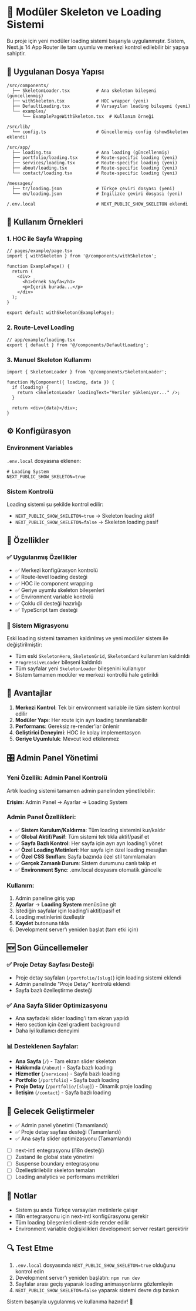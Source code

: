 # 🧹 Modüler Skeleton ve Loading Sistemi

Bu proje için yeni modüler loading sistemi başarıyla uygulanmıştır. Sistem, Next.js 14 App Router ile tam uyumlu ve merkezi kontrol edilebilir bir yapıya sahiptir.

## 📁 Uygulanan Dosya Yapısı

```
/src/components/
  ├── SkeletonLoader.tsx          # Ana skeleton bileşeni (güncellenmiş)
  ├── withSkeleton.tsx            # HOC wrapper (yeni)
  ├── DefaultLoading.tsx          # Varsayılan loading bileşeni (yeni)
  └── examples/
      └── ExamplePageWithSkeleton.tsx  # Kullanım örneği

/src/lib/
  └── config.ts                   # Güncellenmiş config (showSkeleton eklendi)

/src/app/
  ├── loading.tsx                 # Ana loading (güncellenmiş)
  ├── portfolio/loading.tsx       # Route-specific loading (yeni)
  ├── services/loading.tsx        # Route-specific loading (yeni)
  ├── about/loading.tsx           # Route-specific loading (yeni)
  └── contact/loading.tsx         # Route-specific loading (yeni)

/messages/
  ├── tr/loading.json             # Türkçe çeviri dosyası (yeni)
  └── en/loading.json             # İngilizce çeviri dosyası (yeni)

/.env.local                       # NEXT_PUBLIC_SHOW_SKELETON eklendi
```

## 🚀 Kullanım Örnekleri

### 1. HOC ile Sayfa Wrapping

```tsx
// pages/example/page.tsx
import { withSkeleton } from '@/components/withSkeleton';

function ExamplePage() {
  return (
    <div>
      <h1>Örnek Sayfa</h1>
      <p>İçerik burada...</p>
    </div>
  );
}

export default withSkeleton(ExamplePage);
```

### 2. Route-Level Loading

```tsx
// app/example/loading.tsx
export { default } from '@/components/DefaultLoading';
```

### 3. Manuel Skeleton Kullanımı

```tsx
import { SkeletonLoader } from '@/components/SkeletonLoader';

function MyComponent({ loading, data }) {
  if (loading) {
    return <SkeletonLoader loadingText="Veriler yükleniyor..." />;
  }
  
  return <div>{data}</div>;
}
```

## ⚙️ Konfigürasyon

### Environment Variables

`.env.local` dosyasına eklenen:

```env
# Loading System
NEXT_PUBLIC_SHOW_SKELETON=true
```

### Sistem Kontrolü

Loading sistemi şu şekilde kontrol edilir:

- `NEXT_PUBLIC_SHOW_SKELETON=true` → Skeleton loading aktif
- `NEXT_PUBLIC_SHOW_SKELETON=false` → Skeleton loading pasif

## 🔧 Özellikler

### ✅ Uygulanmış Özellikler

- ✅ Merkezi konfigürasyon kontrolü
- ✅ Route-level loading desteği
- ✅ HOC ile component wrapping
- ✅ Geriye uyumlu skeleton bileşenleri
- ✅ Environment variable kontrolü
- ✅ Çoklu dil desteği hazırlığı
- ✅ TypeScript tam desteği

### 🔄 Sistem Migrasyonu

Eski loading sistemi tamamen kaldırılmış ve yeni modüler sistem ile değiştirilmiştir:
- Tüm eski `SkeletonHero`, `SkeletonGrid`, `SkeletonCard` kullanımları kaldırıldı
- `ProgressiveLoader` bileşeni kaldırıldı
- Tüm sayfalar yeni `SkeletonLoader` bileşenini kullanıyor
- Sistem tamamen modüler ve merkezi kontrollü hale getirildi

## 🎯 Avantajlar

1. **Merkezi Kontrol**: Tek bir environment variable ile tüm sistem kontrol edilir
2. **Modüler Yapı**: Her route için ayrı loading tanımlanabilir
3. **Performans**: Gereksiz re-render'lar önlenir
4. **Geliştirici Deneyimi**: HOC ile kolay implementasyon
5. **Geriye Uyumluluk**: Mevcut kod etkilenmez

## 🎛️ Admin Panel Yönetimi

### Yeni Özellik: Admin Panel Kontrolü

Artık loading sistemi tamamen admin panelinden yönetilebilir:

**Erişim:** Admin Panel → Ayarlar → Loading System

### Admin Panel Özellikleri:

- ✅ **Sistem Kurulum/Kaldırma**: Tüm loading sistemini kur/kaldır
- ✅ **Global Aktif/Pasif**: Tüm sistemi tek tıkla aktif/pasif et
- ✅ **Sayfa Bazlı Kontrol**: Her sayfa için ayrı ayrı loading'i yönet
- ✅ **Özel Loading Metinleri**: Her sayfa için özel loading mesajları
- ✅ **Özel CSS Sınıfları**: Sayfa bazında özel stil tanımlamaları
- ✅ **Gerçek Zamanlı Durum**: Sistem durumunu canlı takip et
- ✅ **Environment Sync**: .env.local dosyasını otomatik güncelle

### Kullanım:

1. Admin paneline giriş yap
2. **Ayarlar** → **Loading System** menüsüne git
3. İstediğin sayfalar için loading'i aktif/pasif et
4. Loading metinlerini özelleştir
5. **Kaydet** butonuna tıkla
6. Development server'ı yeniden başlat (tam etki için)

## 🆕 Son Güncellemeler

### ✅ Proje Detay Sayfası Desteği
- Proje detay sayfaları (`/portfolio/[slug]`) için loading sistemi eklendi
- Admin panelinde "Proje Detay" kontrolü eklendi
- Sayfa bazlı özelleştirme desteği

### ✅ Ana Sayfa Slider Optimizasyonu
- Ana sayfadaki slider loading'i tam ekran yapıldı
- Hero section için özel gradient background
- Daha iyi kullanıcı deneyimi

### 📊 Desteklenen Sayfalar:
- **Ana Sayfa** (`/`) - Tam ekran slider skeleton
- **Hakkımda** (`/about`) - Sayfa bazlı loading
- **Hizmetler** (`/services`) - Sayfa bazlı loading
- **Portfolio** (`/portfolio`) - Sayfa bazlı loading
- **Proje Detay** (`/portfolio/[slug]`) - Dinamik proje loading
- **İletişim** (`/contact`) - Sayfa bazlı loading

## 🚀 Gelecek Geliştirmeler

- ✅ Admin panel yönetimi (Tamamlandı)
- ✅ Proje detay sayfası desteği (Tamamlandı)
- ✅ Ana sayfa slider optimizasyonu (Tamamlandı)
- [ ] next-intl entegrasyonu (i18n desteği)
- [ ] Zustand ile global state yönetimi
- [ ] Suspense boundary entegrasyonu
- [ ] Özelleştirilebilir skeleton temaları
- [ ] Loading analytics ve performans metrikleri

## 📝 Notlar

- Sistem şu anda Türkçe varsayılan metinlerle çalışır
- i18n entegrasyonu için next-intl konfigürasyonu gerekir
- Tüm loading bileşenleri client-side render edilir
- Environment variable değişiklikleri development server restart gerektirir

## 🔍 Test Etme

1. `.env.local` dosyasında `NEXT_PUBLIC_SHOW_SKELETON=true` olduğunu kontrol edin
2. Development server'ı yeniden başlatın: `npm run dev`
3. Sayfalar arası geçiş yaparak loading animasyonlarını gözlemleyin
4. `NEXT_PUBLIC_SHOW_SKELETON=false` yaparak sistemi devre dışı bırakın

Sistem başarıyla uygulanmış ve kullanıma hazırdır! 🎉